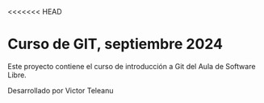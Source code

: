 <<<<<<< HEAD
# Curso de GIT, septiembre 2024

Este proyecto contiene el curso de introducción a Git del Aula de Software Libre.

Desarrollado por Victor Teleanu
